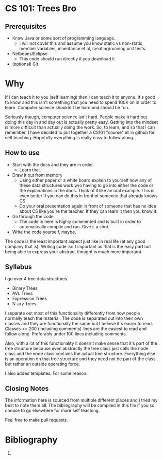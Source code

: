 # CS 101: Trees Bro
## Prerequisites
* Know Java or some sort of programming language.
  * I will not cover this and assume you know static vs non-static, member
    variables, inheritance et al, creating/running unit tests.
* Netbeans/Eclipse
  * This code should run directly if you download it.
* (optional) Git

# Why
If I can teach it to you (self learning) then I can teach it to anyone. It's
good to know and this isn't something that you need to spend 100K on in order to
learn. Computer science shouldn't be hard and should be fun.

Seriously though, computer science isn't hard. People make it hard but doing
this day in and day out is actually pretty easy. Getting into the mindset is
more difficult than actually doing the work. So, to learn, and so that I can
remember, I have decided to put together a CS101 "course" all in github for self
teaching. Hopefully everything is really easy to follow along.

## How to use
* Start with the docs and they are in order.
  * Learn that.
* Draw it out from memory
  * Using either paper or a white board explain to yourself how any of these
    data structures work w/o having to go into either the code or the
    explanations in the docs. Think of it like an oral example. This is even
    better if you can do this in front of someone that already knows CS.
  * Do your oral presentation again in front of someone that has no idea about
    CS like you're the teacher. If they can learn it then you know it.
* Go through the code
  * The code in here is highly commented and is built in order to automatically
    compile and run. Give it a shot.
* Write the code yourself, maybe.

The code is the least important aspect just like in real life (at any good
company that is). Writing code isn't important as that is the easy part but
being able to express your abstract thought is much more important.

## Syllabus
I go over 4 tree data structures.
* Binary Trees
* AVL Trees
* Expression Trees
* N-ary Trees

I separate out most of this functionality differently from how people normally
teach the material. The code is separated out into their own classes and they
are functionally the same but I believe it's easier to read. Classes <= 200
(including comments) lines are the easiest to read and follow along. Preferably
under 100 lines including comments.

Also, with a lot of this functionality it doesn't make sense that it's part of
the tree structure because even abstractly the tree class just calls the node
class and the node class contains the actual tree structure. Everything else is
an operation on that tree structure and they need not be part of the class but
rather an outside operating force.

I also added templates. For some reason.

## Closing Notes
The information here is sourced from multiple different places and I tried my
best to note them all. The bibliography will be compiled in this file if you so
choose to go elsewhere for more self teaching.

Feel free to make pull requests.

# Bibliography
1. 